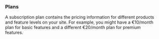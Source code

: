 ### Plans

A subscription plan contains the pricing information for different products and feature levels on your site. For example, you might have a €10/month plan for basic features and a different €20/month plan for premium features.
